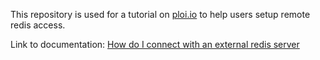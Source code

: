 This repository is used for a tutorial on [ploi.io](ploi.io) to help users setup remote redis access.

Link to documentation:  [How do I connect with an external redis server](https://ploi.io/documentation/redis-server/how-do-i-connect-with-an-external-redis-server)
